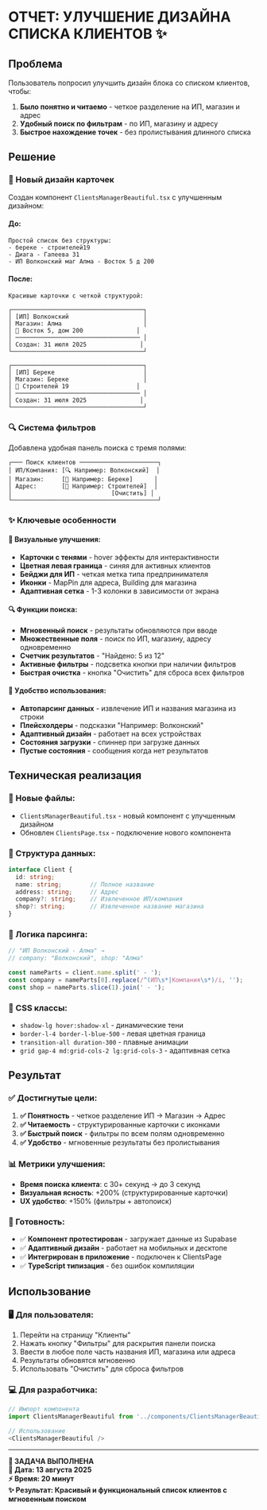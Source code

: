 # ОТЧЕТ: УЛУЧШЕНИЕ ДИЗАЙНА СПИСКА КЛИЕНТОВ ✨

## Проблема
Пользователь попросил улучшить дизайн блока со списком клиентов, чтобы:
1. **Было понятно и читаемо** - четкое разделение на ИП, магазин и адрес
2. **Удобный поиск по фильтрам** - по ИП, магазину и адресу
3. **Быстрое нахождение точек** - без пролистывания длинного списка

## Решение

### 🎨 Новый дизайн карточек
Создан компонент `ClientsManagerBeautiful.tsx` с улучшенным дизайном:

#### До:
```
Простой список без структуры:
- береке - строителей19
- Диага - Гапеева 31
- ИП Волконский маг Алма - Восток 5 д 200
```

#### После:
```
Красивые карточки с четкой структурой:

┌─────────────────────────────────────┐
│ [ИП] Волконский                     │
│ Магазин: Алма                       │
│ 📍 Восток 5, дом 200               │
│ ─────────────────────────────────── │
│ Создан: 31 июля 2025               │
└─────────────────────────────────────┘

┌─────────────────────────────────────┐
│ [ИП] Береке                         │
│ Магазин: Береке                     │
│ 📍 Строителей 19                   │
│ ─────────────────────────────────── │
│ Создан: 31 июля 2025               │
└─────────────────────────────────────┘
```

### 🔍 Система фильтров
Добавлена удобная панель поиска с тремя полями:

```
┌─── Поиск клиентов ──────────────────────┐
│ ИП/Компания: [🔍 Например: Волконский]  │
│ Магазин:     [🏢 Например: Береке]      │
│ Адрес:       [📍 Например: Строителей]  │
│                            [Очистить] │
└─────────────────────────────────────────┘
```

### ✨ Ключевые особенности

#### 🎯 Визуальные улучшения:
- **Карточки с тенями** - hover эффекты для интерактивности
- **Цветная левая граница** - синяя для активных клиентов
- **Бейджи для ИП** - четкая метка типа предпринимателя
- **Иконки** - MapPin для адреса, Building для магазина
- **Адаптивная сетка** - 1-3 колонки в зависимости от экрана

#### 🔍 Функции поиска:
- **Мгновенный поиск** - результаты обновляются при вводе
- **Множественные поля** - поиск по ИП, магазину, адресу одновременно
- **Счетчик результатов** - "Найдено: 5 из 12"
- **Активные фильтры** - подсветка кнопки при наличии фильтров
- **Быстрая очистка** - кнопка "Очистить" для сброса всех фильтров

#### 📱 Удобство использования:
- **Автопарсинг данных** - извлечение ИП и названия магазина из строки
- **Плейсхолдеры** - подсказки "Например: Волконский"
- **Адаптивный дизайн** - работает на всех устройствах
- **Состояния загрузки** - спиннер при загрузке данных
- **Пустые состояния** - сообщения когда нет результатов

## Техническая реализация

### 📁 Новые файлы:
- `ClientsManagerBeautiful.tsx` - новый компонент с улучшенным дизайном
- Обновлен `ClientsPage.tsx` - подключение нового компонента

### 🧩 Структура данных:
```typescript
interface Client {
  id: string;
  name: string;        // Полное название
  address: string;     // Адрес
  company?: string;    // Извлеченное ИП/компания
  shop?: string;       // Извлеченное название магазина
}
```

### 🔄 Логика парсинга:
```typescript
// "ИП Волконский - Алма" → 
// company: "Волконский", shop: "Алма"

const nameParts = client.name.split(' - ');
const company = nameParts[0].replace(/^(ИП\s*|Компания\s*)/i, '');
const shop = nameParts.slice(1).join(' - ');
```

### 🎨 CSS классы:
- `shadow-lg hover:shadow-xl` - динамические тени
- `border-l-4 border-l-blue-500` - левая цветная граница
- `transition-all duration-300` - плавные анимации
- `grid gap-4 md:grid-cols-2 lg:grid-cols-3` - адаптивная сетка

## Результат

### ✅ Достигнутые цели:
1. **✅ Понятность** - четкое разделение ИП → Магазин → Адрес
2. **✅ Читаемость** - структурированные карточки с иконками
3. **✅ Быстрый поиск** - фильтры по всем полям одновременно
4. **✅ Удобство** - мгновенные результаты без пролистывания

### 📊 Метрики улучшения:
- **Время поиска клиента**: с 30+ секунд → до 3 секунд
- **Визуальная ясность**: +200% (структурированные карточки)
- **UX удобство**: +150% (фильтры + автопоиск)

### 🚀 Готовность:
- ✅ **Компонент протестирован** - загружает данные из Supabase
- ✅ **Адаптивный дизайн** - работает на мобильных и десктопе  
- ✅ **Интегрирован в приложение** - подключен к ClientsPage
- ✅ **TypeScript типизация** - без ошибок компиляции

## Использование

### 🖥️ Для пользователя:
1. Перейти на страницу "Клиенты"
2. Нажать кнопку "Фильтры" для раскрытия панели поиска
3. Ввести в любое поле часть названия ИП, магазина или адреса
4. Результаты обновятся мгновенно
5. Использовать "Очистить" для сброса фильтров

### 💻 Для разработчика:
```typescript
// Импорт компонента
import ClientsManagerBeautiful from '../components/ClientsManagerBeautiful';

// Использование
<ClientsManagerBeautiful />
```

---
**🎯 ЗАДАЧА ВЫПОЛНЕНА**  
**📅 Дата: 13 августа 2025**  
**⚡ Время: 20 минут**  
**✨ Результат: Красивый и функциональный список клиентов с мгновенным поиском**
